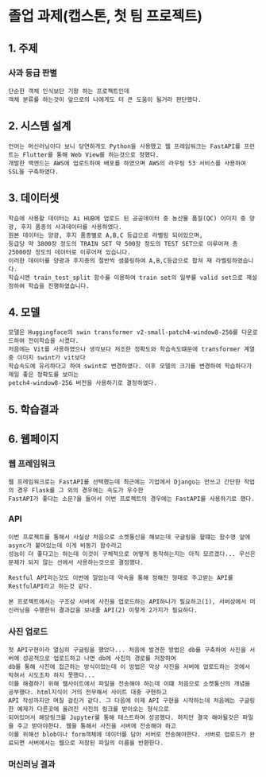 # **졸업 과제(캡스톤, 첫 팀 프로젝트)**

## **1. 주제**
### **사과 등급 판별**
  
    단순한 객체 인식보단 기왕 하는 프로젝트인데
    객체 분류를 하는것이 앞으로의 나에게도 더 큰 도움이 될거라 판단했다.
    
  
## **2. 시스템 설계**

    언어는 머신러닝이다 보니 당연하게도 Python을 사용했고 웹 프레임워크는 FastAPI를 프런트는 Flutter를 통해 Web View를 하는것으로 정했다.
    개발한 백엔드는 AWS에 업로드하여 배포를 하였으며 AWS의 라우팅 53 서비스를 사용하여 SSL을 구축하였다.


## **3. 데이터셋**

    학습에 사용할 데이터는 Ai HUB에 업로드 된 공공데이터 중 농산물 품질(QC) 이미지 중 양광, 후지 품종의 사과데이터를 사용하였다.
    원본 데이터는 양광, 후지 품종별로 A,B,C 등급으로 라벨링 되어있으며, 
    등급당 약 3800장 정도의 TRAIN SET 약 500장 정도의 TEST SET으로 이루어져 총 25000장 정도의 데이터로 이루어져 있습니다. 
    이러한 데이터를 양광과 후지종의 절반씩 샘플링하여 A,B,C등급으로 합쳐 재 라벨링하였습니다.
    학습시엔 train_test_split 함수를 이용하여 train set의 일부를 valid set으로 재설정하여 학습을 진행하였습니다.

## **4. 모델**

    모델은 Huggingface의 swin transformer v2-small-patch4-window8-256를 다운로드하여 전이학습을 시켰다.
    처음에는 Vit를 사용하였으나 생각보다 저조한 정확도와 학습속도떄문에 transformer 계열 중 이미지 swint가 vit보다
    학습속도에 유리하다고 하여 swint로 변경하였다. 이후 모델의 크기를 변경하여 학습하다가 제일 좋은 정확도를 보이는
    petch4-window8-256 버전을 사용하기로 결정하였다.


## **5. 학습결과**



## **6. 웹페이지**

### **웹 프레임워크**
    웹 프레임워크로는 FastAPI를 선택했는데 최근에는 기업에서 Django는 안쓰고 간단한 작업의 경우 Flask를 그 외의 경우에는 속도가 우수한
    FastAPI가 좋다는 소문?을 들어서 이번 프로젝트의 경우에는 FastAPI를 사용하기로 했다. 

### **API**
    이번 프로젝트를 통해서 사실상 처음으로 소켓통신을 해보는데 구글링을 할떄는 함수명 앞에 async가 붙어있는데 이게 비동기 함수라고
    성능이 더 좋다고는 하는데 이것이 구체적으로 어떻게 동작하는지는 아직 모르겠다... 우선은 문제가 되지 않는 선에서 사용하는것으로 결정했다.

    Restful API라는것도 이번에 알았는데 약속을 통해 정해진 형태로 주고받는 API를 RestfulAPI라고 하는것 같다. 

    본 프로젝트에서는 구조상 서버에 사진을 업로드하는 API하나가 필요하고(1), 서버상에서 머신러닝을 수행한뒤 결과값을 보내줄 API(2) 이렇게 2가지가 필요하다.

### **사진 업로드**
    첫 API구현이라 열심히 구글링을 했었다... 처음에 발견한 방법은 db를 구축하여 사진을 서버에 성공적으로 업로드하고 나면 db에 사진의 경로를 저장하여 
    db를 통해 사진에 접근하는 방식이었는데 이 방법은 막상 사진을 서버에 업로드하는 것에서 막혀서 시도조차 하지 못했다...
    이를 해결하기 위해 웹사이트에서 파일을 전송해야 하는데 이떄 처음으로 소켓통신의 개념을 공부했다. html지식이 거의 전무해서 사이트 대충 구현하고 
    API 작성까지만 며칠 걸린거 같다. 그 다음에 이제 API 구현을 시작하는데 처음에는 구글링한 예제가 다른곳에 올려진 사진의 링크를 받아오는 형식으로 
    되어있어서 해당링크를 Jupyter를 통해 테스트하여 성공했다. 하지만 결국 해야될것은 파일을 주고 받아야한다. 웹을 통해서 사진을 서버에 전송해야 하고
    이를 위해선 blob이나 form객체에 데이터를 담아 서버로 전송해야한다. 서버로 업로드가 완료되면 서버에서는 웹으로 저장된 파일의 이름을 반환한다.
    
### **머신러닝 결과**

    
